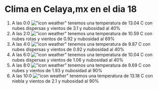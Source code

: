 # Clima en Celaya,mx en el dia 18

1. A las 0:0 !["icon weather"](http://openweathermap.org/img/w/03n.png) tenemos una temperatura de 13.04 C con nubes dispersas y  vientos de 3.1 y nubosidad al 40%
1. A las 2:0 !["icon weather"](http://openweathermap.org/img/w/04n.png) tenemos una temperatura de 10.59 C con nubes rotas y  vientos de 0.92 y nubosidad al 69%
1. A las 4:0 !["icon weather"](http://openweathermap.org/img/w/03n.png) tenemos una temperatura de 9.87 C con nubes dispersas y  vientos de 0.92 y nubosidad al 40%
1. A las 6:0 !["icon weather"](http://openweathermap.org/img/w/03n.png) tenemos una temperatura de 10.04 C con nubes dispersas y  vientos de 1.06 y nubosidad al 40%
1. A las 8:0 !["icon weather"](http://openweathermap.org/img/w/04d.png) tenemos una temperatura de 9.69 C con nubes y  vientos de 1.93 y nubosidad al 90%
1. A las 10:0 !["icon weather"](http://openweathermap.org/img/w/50d.png) tenemos una temperatura de 13.18 C con niebla y  vientos de 2.1 y nubosidad al 90%
